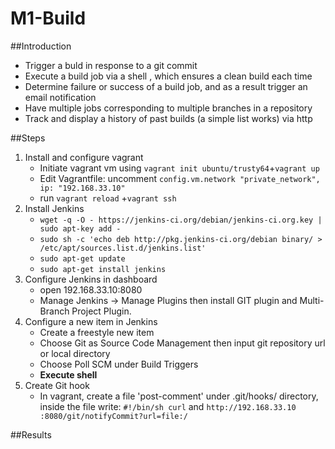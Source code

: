 # M1-Build

##Introduction

 * Trigger a buld in response to a git commit
 * Execute a build job via a shell , which ensures a clean build each time
 * Determine failure or success of a build job, and as a result trigger an email notification
 * Have multiple jobs corresponding to multiple branches in a repository 
 * Track and display a history of past builds (a simple list works) via http

##Steps

1. Install and configure vagrant   
   * Initiate vagrant vm using `vagrant init ubuntu/trusty64`+`vagrant up`     
   *  Edit Vagrantfile: uncomment `config.vm.network "private_network", ip: "192.168.33.10"` 
   * run `vagrant reload` +`vagrant ssh`
2. Install Jenkins     
   * `wget -q -O - https://jenkins-ci.org/debian/jenkins-ci.org.key | sudo apt-key add -`
   * `sudo sh -c 'echo deb http://pkg.jenkins-ci.org/debian binary/ > /etc/apt/sources.list.d/jenkins.list'`
   * `sudo apt-get update`
   * `sudo apt-get install jenkins`
3. Configure Jenkins in dashboard
   * open 192.168.33.10:8080
   * Manage Jenkins -> Manage Plugins then install GIT plugin and 	Multi-Branch Project Plugin.
4. Configure a new item in Jenkins
   * Create a freestyle new item
   * Choose Git as Source Code Management then input git repository url or local directory
   * Choose Poll SCM under Build Triggers
   * **Execute shell**
5. Create Git hook
   * In vagrant, create a file 'post-comment' under .git/hooks/ directory, inside the file write: `#!/bin/sh
curl` and `http://192.168.33.10 :8080/git/notifyCommit?url=file:/`

##Results

